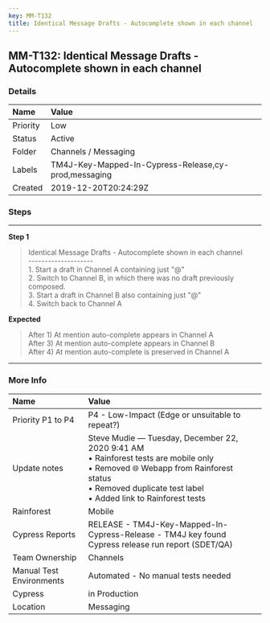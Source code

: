 ```yaml
---
key: MM-T132
title: Identical Message Drafts - Autocomplete shown in each channel
---
```


## MM-T132: Identical Message Drafts - Autocomplete shown in each channel

### Details

| Name     | Value                                                |
| :------- | :--------------------------------------------------- |
| Priority | Low                                                  |
| Status   | Active                                               |
| Folder   | Channels / Messaging                                 |
| Labels   | TM4J-Key-Mapped-In-Cypress-Release,cy-prod,messaging |
| Created  | 2019-12-20T20:24:29Z                                 |

### Steps

<hr/>

**Step 1**

> <article>Identical Message Drafts - Autocomplete shown in each channel<br />--------------------<br />1. Start a draft in Channel A containing just &quot;@&quot;<br />2. Switch to Channel B, in which there was no draft previously composed.<br />3. Start a draft in Channel B also containing just &quot;@&quot;<br />4. Switch back to Channel A</article>

**Expected**

> <article>After 1) At mention auto-complete appears in Channel A<br />After 3) At mention auto-complete appears in Channel B<br />After 4) At mention auto-complete is preserved in Channel A</article>

<hr/>

### More Info

| Name                     | Value                                                                                                                                                                                                     |
| :----------------------- | :-------------------------------------------------------------------------------------------------------------------------------------------------------------------------------------------------------- |
| Priority P1 to P4        | P4 - Low-Impact (Edge or unsuitable to repeat?)                                                                                                                                                           |
| Update notes             | Steve Mudie — Tuesday, December 22, 2020 9:41 AM<br>• Rainforest tests are mobile only<br>• Removed 🌐 Webapp from Rainforest status<br>• Removed duplicate test label<br>• Added link to Rainforest tests |
| Rainforest               | Mobile                                                                                                                                                                                                    |
| Cypress Reports          | RELEASE - TM4J-Key-Mapped-In-Cypress-Release - TM4J key found Cypress release run report (SDET/QA)                                                                                                        |
| Team Ownership           | Channels                                                                                                                                                                                                  |
| Manual Test Environments | Automated - No manual tests needed                                                                                                                                                                        |
| Cypress                  | in Production                                                                                                                                                                                             |
| Location                 | Messaging                                                                                                                                                                                                 |
